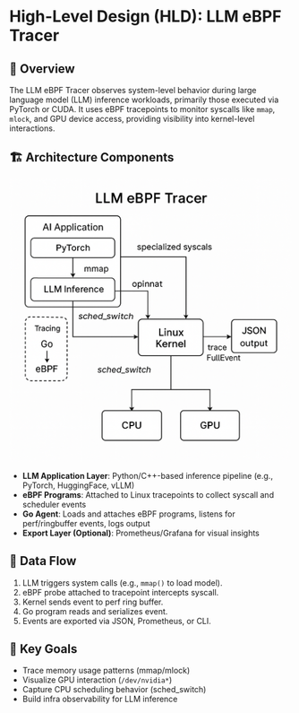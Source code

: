 # High-Level Design (HLD): LLM eBPF Tracer

## 🧠 Overview

The LLM eBPF Tracer observes system-level behavior during large language model (LLM) inference workloads, primarily those executed via PyTorch or CUDA. It uses eBPF tracepoints to monitor syscalls like `mmap`, `mlock`, and GPU device access, providing visibility into kernel-level interactions.

## 🏗 Architecture Components

![LLM eBPF Tracer Architecture](./llm-ebpf-tracer.png)



- **LLM Application Layer**: Python/C++-based inference pipeline (e.g., PyTorch, HuggingFace, vLLM)
- **eBPF Programs**: Attached to Linux tracepoints to collect syscall and scheduler events
- **Go Agent**: Loads and attaches eBPF programs, listens for perf/ringbuffer events, logs output
- **Export Layer (Optional)**: Prometheus/Grafana for visual insights

## 🔄 Data Flow

1. LLM triggers system calls (e.g., `mmap()` to load model).
2. eBPF probe attached to tracepoint intercepts syscall.
3. Kernel sends event to perf ring buffer.
4. Go program reads and serializes event.
5. Events are exported via JSON, Prometheus, or CLI.

## 🎯 Key Goals

- Trace memory usage patterns (mmap/mlock)
- Visualize GPU interaction (`/dev/nvidia*`)
- Capture CPU scheduling behavior (sched_switch)
- Build infra observability for LLM inference